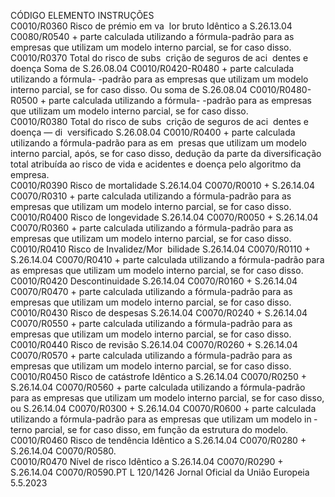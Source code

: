  
CÓDIGO  ELEMENTO  INSTRUÇÕES  
C0010/R0360  Risco de prémio em va ­
lor bruto  Idêntico a S.26.13.04 C0080/R0540 + parte calculada utilizando a fórmula-padrão 
para as empresas que utilizam um modelo interno parcial, se for caso disso.  
C0010/R0370  Total do risco de subs ­
crição de seguros de aci ­
dentes e doença  Soma de S.26.08.04 C0010/R0420-R0480 + parte calculada utilizando a fórmula- 
-padrão para as empresas que utilizam um modelo interno parcial, se for caso disso. 
Ou soma de S.26.08.04 C0010/R0480-R0500 + parte calculada utilizando a fórmula- 
-padrão para as empresas que utilizam um modelo interno parcial, se for caso disso.  
C0010/R0380  Total do risco de subs ­
crição de seguros de aci ­
dentes e doença — di ­
versificado  S.26.08.04 C0010/R0400 + parte calculada utilizando a fórmula-padrão para as em ­
presas que utilizam um modelo interno parcial, após, se for caso disso, dedução da 
parte da diversificação total atribuída ao risco de vida e acidentes e doença pelo 
algoritmo da empresa.  
C0010/R0390  Risco de mortalidade  S.26.14.04 C0070/R0010 + S.26.14.04 C0070/R0310 + parte calculada utilizando a 
fórmula-padrão para as empresas que utilizam um modelo interno parcial, se for caso 
disso.  
C0010/R0400  Risco de longevidade  S.26.14.04 C0070/R0050 + S.26.14.04 C0070/R0360 + parte calculada utilizando a 
fórmula-padrão para as empresas que utilizam um modelo interno parcial, se for caso 
disso.  
C0010/R0410  Risco de Invalidez/Mor ­
bilidade  S.26.14.04 C0070/R0110 + S.26.14.04 C0070/R0410 + parte calculada utilizando a 
fórmula-padrão para as empresas que utilizam um modelo interno parcial, se for caso 
disso.  
C0010/R0420  Descontinuidade  S.26.14.04 C0070/R0160 + S.26.14.04 C0070/R0470 + parte calculada utilizando a 
fórmula-padrão para as empresas que utilizam um modelo interno parcial, se for caso 
disso.  
C0010/R0430  Risco de despesas  S.26.14.04 C0070/R0240 + S.26.14.04 C0070/R0550 + parte calculada utilizando a 
fórmula-padrão para as empresas que utilizam um modelo interno parcial, se for caso 
disso.  
C0010/R0440  Risco de revisão  S.26.14.04 C0070/R0260 + S.26.14.04 C0070/R0570 + parte calculada utilizando a 
fórmula-padrão para as empresas que utilizam um modelo interno parcial, se for caso 
disso.  
C0010/R0450  Risco de catástrofe  Idêntico a S.26.14.04 C0070/R0250 + S.26.14.04 C0070/R0560 + parte calculada 
utilizando a fórmula-padrão para as empresas que utilizam um modelo interno parcial, 
se for caso disso, ou S.26.14.04 C0070/R0300 + S.26.14.04 C0070/R0600 + parte 
calculada utilizando a fórmula-padrão para as empresas que utilizam um modelo in ­
terno parcial, se for caso disso, em função da estrutura do modelo.  
C0010/R0460  Risco de tendência  Idêntico a S.26.14.04 C0070/R0280 + S.26.14.04 C0070/R0580.  
C0010/R0470  Nível de risco  Idêntico a S.26.14.04 C0070/R0290 + S.26.14.04 C0070/R0590.PT  L 120/1426 Jornal Oficial da União Europeia 5.5.2023